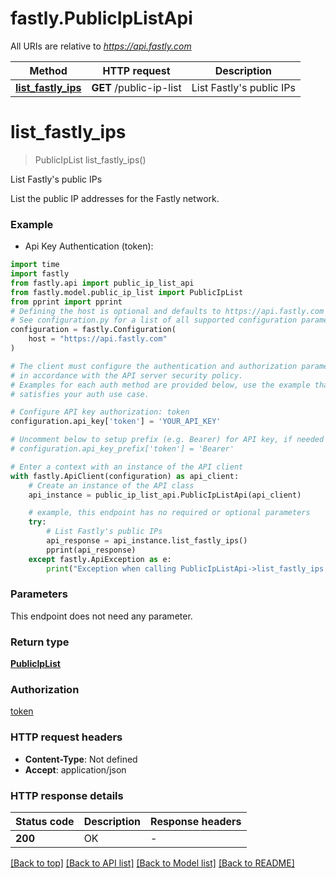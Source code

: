 # fastly.PublicIpListApi

All URIs are relative to *https://api.fastly.com*

Method | HTTP request | Description
------------- | ------------- | -------------
[**list_fastly_ips**](PublicIpListApi.md#list_fastly_ips) | **GET** /public-ip-list | List Fastly&#39;s public IPs


# **list_fastly_ips**
> PublicIpList list_fastly_ips()

List Fastly's public IPs

List the public IP addresses for the Fastly network.

### Example

* Api Key Authentication (token):

```python
import time
import fastly
from fastly.api import public_ip_list_api
from fastly.model.public_ip_list import PublicIpList
from pprint import pprint
# Defining the host is optional and defaults to https://api.fastly.com
# See configuration.py for a list of all supported configuration parameters.
configuration = fastly.Configuration(
    host = "https://api.fastly.com"
)

# The client must configure the authentication and authorization parameters
# in accordance with the API server security policy.
# Examples for each auth method are provided below, use the example that
# satisfies your auth use case.

# Configure API key authorization: token
configuration.api_key['token'] = 'YOUR_API_KEY'

# Uncomment below to setup prefix (e.g. Bearer) for API key, if needed
# configuration.api_key_prefix['token'] = 'Bearer'

# Enter a context with an instance of the API client
with fastly.ApiClient(configuration) as api_client:
    # Create an instance of the API class
    api_instance = public_ip_list_api.PublicIpListApi(api_client)

    # example, this endpoint has no required or optional parameters
    try:
        # List Fastly's public IPs
        api_response = api_instance.list_fastly_ips()
        pprint(api_response)
    except fastly.ApiException as e:
        print("Exception when calling PublicIpListApi->list_fastly_ips: %s\n" % e)
```


### Parameters
This endpoint does not need any parameter.

### Return type

[**PublicIpList**](PublicIpList.md)

### Authorization

[token](../README.md#token)

### HTTP request headers

 - **Content-Type**: Not defined
 - **Accept**: application/json


### HTTP response details

| Status code | Description | Response headers |
|-------------|-------------|------------------|
**200** | OK |  -  |

[[Back to top]](#) [[Back to API list]](../README.md#documentation-for-api-endpoints) [[Back to Model list]](../README.md#documentation-for-models) [[Back to README]](../README.md)

